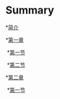 # Summary

*[简介](README.md)

*[第一章](section1/README.md)

​	*[第一节](section1/example1.md)

​	*[第二节](section1/example1.md)

*[第二章](section1/README.md)

​	*[第一节](section1/example1.md)

